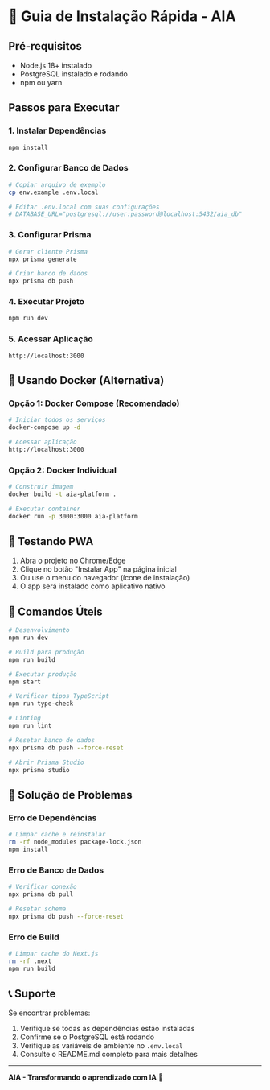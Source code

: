 # 🚀 Guia de Instalação Rápida - AIA

## Pré-requisitos

- Node.js 18+ instalado
- PostgreSQL instalado e rodando
- npm ou yarn

## Passos para Executar

### 1. Instalar Dependências
```bash
npm install
```

### 2. Configurar Banco de Dados
```bash
# Copiar arquivo de exemplo
cp env.example .env.local

# Editar .env.local com suas configurações
# DATABASE_URL="postgresql://user:password@localhost:5432/aia_db"
```

### 3. Configurar Prisma
```bash
# Gerar cliente Prisma
npx prisma generate

# Criar banco de dados
npx prisma db push
```

### 4. Executar Projeto
```bash
npm run dev
```

### 5. Acessar Aplicação
```
http://localhost:3000
```

## 🐳 Usando Docker (Alternativa)

### Opção 1: Docker Compose (Recomendado)
```bash
# Iniciar todos os serviços
docker-compose up -d

# Acessar aplicação
http://localhost:3000
```

### Opção 2: Docker Individual
```bash
# Construir imagem
docker build -t aia-platform .

# Executar container
docker run -p 3000:3000 aia-platform
```

## 📱 Testando PWA

1. Abra o projeto no Chrome/Edge
2. Clique no botão "Instalar App" na página inicial
3. Ou use o menu do navegador (ícone de instalação)
4. O app será instalado como aplicativo nativo

## 🔧 Comandos Úteis

```bash
# Desenvolvimento
npm run dev

# Build para produção
npm run build

# Executar produção
npm start

# Verificar tipos TypeScript
npm run type-check

# Linting
npm run lint

# Resetar banco de dados
npx prisma db push --force-reset

# Abrir Prisma Studio
npx prisma studio
```

## 🚨 Solução de Problemas

### Erro de Dependências
```bash
# Limpar cache e reinstalar
rm -rf node_modules package-lock.json
npm install
```

### Erro de Banco de Dados
```bash
# Verificar conexão
npx prisma db pull

# Resetar schema
npx prisma db push --force-reset
```

### Erro de Build
```bash
# Limpar cache do Next.js
rm -rf .next
npm run build
```

## 📞 Suporte

Se encontrar problemas:
1. Verifique se todas as dependências estão instaladas
2. Confirme se o PostgreSQL está rodando
3. Verifique as variáveis de ambiente no `.env.local`
4. Consulte o README.md completo para mais detalhes

---

**AIA - Transformando o aprendizado com IA** 🚀 